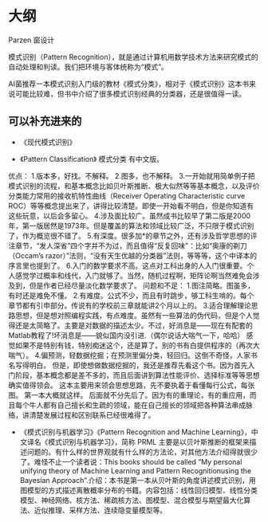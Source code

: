 
# 大纲

Parzen 窗设计

模式识别（Pattern Recognition），就是通过计算机用数学技术方法来研究模式的自动处理和判读。我们把环境与客体统称为“模式”。

AI菌推荐一本模式识别入门级的教材《模式分类》，相对于《模式识别》这本书来说可能比较难，但书中介绍了很多模式识别经典的分类器，还是很值得一读。




## 可以补充进来的


- 《现代模式识别》

- 《Pattern Classification》 模式分类 有中文版。

优点：
1.版本多，好找。不解释。
2.图多，也不解释。
3.一开始就用简单例子把模式识别的流程，和基本概念比如贝叶斯推断、极大似然等等基本概念，以及评价分类能力常用的接收机特性曲线（Receiver Operating Characteristic curve ROC）等等概念提出来了，讲得比较清楚。即使一开始看不明白，但是你知道有这些玩意，以后会多留心。
4.涉及面比较广。虽然成书比较早了第二版是2000年，第一版居然是1973年。但是覆盖的算法和领域比较广泛，不只限于模式识别了，作为概览很不错了。
5.有深度。很多加*的章节之外，还有涉及哲学思想的评注章节，“发人深省”四个字并不为过，而且值得“反复回味”：比如“奥康的剃刀（Occam’s razor）”法则，“没有天生优越的分类器”法则，等等等，这个中译本的序言里也提到了。
6.入门的数学要求不高。这点对工科出身的人入门很重要。个人感觉学过概率和线代，入门就够了。当然，随机过程啊，矩阵论啊当然难免会涉及到，但是作者已经尽量淡化数学要求了。
问题和不足：
1.图注简略。图虽多，有时还是难免不懂。
2.有难度。公式不少，而且有时跳步，够工科生啃的。每个章节都有引申部分。传说有的学校前三章就能讲2个月以上的。
3.适合理解理论思路思想，但是想对照编程实践，有点难度。虽然有一些算法的伪代码，但是个人觉得还是太简略了。主要是对数据的描述太少。不过，好消息是——现在有配套的Matlab教程了!坏消息是——貌似国内没引进.（偶尔说话大喘气一下，哈哈）
感觉如果不是特别有钱，特别痴迷这个，还是算了。别的书有白提供程序的（再次大喘气）。
4.偏预测，轻数据挖掘；在预测里偏分类，轻回归。这倒不奇怪，人家书名写得明白。
但是，即使想做数据挖掘的，我还是推荐先看这个书。因为首先入门阶段，基本概念都是差不多的，而且后面讲到算法性能评价、选择标准等等思想确实值得领会。
这本主要用来领会思想思路，先不要执着于看懂每行公式，每张图。
第一本大概就这样。
后面就不分先后了。因为有的重理论，有的重应用，而且每个牛人都有自己擅长和生疏的领域，能在自己擅长的领域把各种算法串成脉络，讲清楚发展过程和区别联系已经很难得了。



- 《模式识别与机器学习》《Pattern Recognition and Machine Learning》，中文译名《模式识别与机器学习》，简称 PRML 主要是以贝叶斯推断的框架来描述问题的。有什么样的世界观就有什么样的方法论，对其他方法介绍得就很少了。难怪不止一个读者说：This books should be called “My personal unifying theory of Machine Learning and Pattern Recognitionusing the Bayesian Approach”.介绍：本书是第一本从贝叶斯的角度讲述模式识别，用图模型的方式描述离散概率分布的书籍。内容包括：线性回归模型、线性分类模型、神经网络、核方法、稀疏核方法、图模型、混合模型与期望最大化算法、近似推理、采样方法、连续隐变量模型等。
